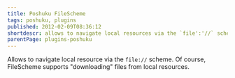 ```yaml
---
title: Poshuku FileScheme
tags: poshuku, plugins
published: 2012-02-09T08:36:12
shortdescr: allows to navigate local resources via the `file':'//` scheme
parentPage: plugins-poshuku
---
```


Allows to navigate local resource via the `file://` scheme. Of course,
FileScheme supports "downloading" files from local resources.
